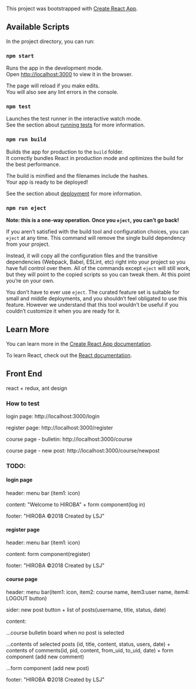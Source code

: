 This project was bootstrapped with [Create React App](https://github.com/facebook/create-react-app).

## Available Scripts

In the project directory, you can run:

### `npm start`

Runs the app in the development mode.<br>
Open [http://localhost:3000](http://localhost:3000) to view it in the browser.

The page will reload if you make edits.<br>
You will also see any lint errors in the console.

### `npm test`

Launches the test runner in the interactive watch mode.<br>
See the section about [running tests](https://facebook.github.io/create-react-app/docs/running-tests) for more information.

### `npm run build`

Builds the app for production to the `build` folder.<br>
It correctly bundles React in production mode and optimizes the build for the best performance.

The build is minified and the filenames include the hashes.<br>
Your app is ready to be deployed!

See the section about [deployment](https://facebook.github.io/create-react-app/docs/deployment) for more information.

### `npm run eject`

**Note: this is a one-way operation. Once you `eject`, you can’t go back!**

If you aren’t satisfied with the build tool and configuration choices, you can `eject` at any time. This command will remove the single build dependency from your project.

Instead, it will copy all the configuration files and the transitive dependencies (Webpack, Babel, ESLint, etc) right into your project so you have full control over them. All of the commands except `eject` will still work, but they will point to the copied scripts so you can tweak them. At this point you’re on your own.

You don’t have to ever use `eject`. The curated feature set is suitable for small and middle deployments, and you shouldn’t feel obligated to use this feature. However we understand that this tool wouldn’t be useful if you couldn’t customize it when you are ready for it.

## Learn More

You can learn more in the [Create React App documentation](https://facebook.github.io/create-react-app/docs/getting-started).

To learn React, check out the [React documentation](https://reactjs.org/).

## Front End
react + redux, ant design

### How to test

login page: http://localhost:3000/login

register page: http://localhost:3000/register

course page - bulletin: http://localhost:3000/course

course page - new post: http://localhost:3000/course/newpost

### TODO:

#### login page
header: menu bar (item1: icon)

content: "Welcome to HIROBA" + form component(log in)

footer: "HIROBA ©2018 Created by LSJ"

#### register page
header: menu bar (item1: icon)

content: form component(register)

footer: "HIROBA ©2018 Created by LSJ"

#### course page 
header: menu bar(item1: icon, item2: course name, item3:user name, item4: LOGOUT button)

sider: new post button + list of posts(username, title, status, date)

content:

...course bulletin board when no post is selected

...contents of selected posts (id, title, content, status, users, date) + contents of comments(id, pid, content, from_uid, to_uid, date) + form component (add new comment)

...form component (add new post)

footer: "HIROBA ©2018 Created by LSJ"